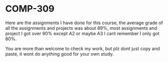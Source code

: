 # COMP-309
Here are the assignments I have done for this course, the average grade of all the assignments and projects was about 89%, most
assignments and project I got over 90% except A2 or maybe A3 I cant remember I only got 80%. 

You are more than welcome to check my work, but plz dont just copy and paste, it wont do anything good for your own study.
